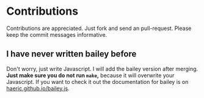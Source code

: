 # Contributions

Contributions are appreciated. Just fork and send an pull-request. Please keep
the commit messages informative.

## I have never written bailey before
Don't worry, just write Javascript. I will add the bailey version after merging.
**Just make sure you do not run `make`,** because it will overwrite your Javascript.
If you want to check it out the documentation for bailey is on [haeric.github.io/bailey.js](http://haeric.github.io/bailey.js/).
